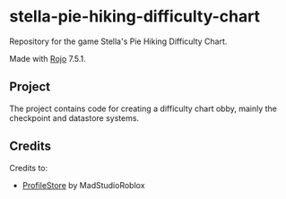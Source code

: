 # stella-pie-hiking-difficulty-chart

Repository for the game Stella's Pie Hiking Difficulty Chart.

Made with [Rojo](https://github.com/rojo-rbx/rojo) 7.5.1.


## Project

The project contains code for creating a difficulty chart obby, mainly the checkpoint and datastore systems.


## Credits

Credits to:

* [ProfileStore](https://github.com/MadStudioRoblox/ProfileStore) by MadStudioRoblox
